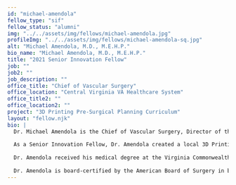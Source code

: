 ```yaml
---
id: "michael-amendola"
fellow_type: "sif"
fellow_status: "alumni"
img: "../../assets/img/fellows/michael-amendola.jpg"
profileImg: "../../assets/img/fellows/michael-amendola-sq.jpg"
alt: "Michael Amendola, M.D., M.E.H.P."
bio_name: "Michael Amendola, M.D., M.E.H.P."
title: "2021 Senior Innovation Fellow"
job: ""
job2: ""
job_description: ""
office_title: "Chief of Vascular Surgery"
office_location: "Central Virginia VA Healthcare System"
office_title2: ""
office_location2: ""
project: "3D Printing Pre-Surgical Planning Curriculum"
layout: "fellow.njk"
bio: |
  Dr. Michael Amendola is the Chief of Vascular Surgery, Director of the Non-Invasive Vascular Lab, and Program Director for the Chief Resident in Quality and Patient Safety at the Central Virginia VA Health Care System. He is a Professor of Surgery at Virginia Commonwealth University School of Medicine and Adjunct Faculty at Johns Hopkins School of Education. <br><br>
  
  As a Senior Innovation Fellow, Dr. Amendola created a local 3D Printing (3DP) for pre-surgical planning curriculum for surgeons and contributed to launching a national VHA training course to introduce healthcare teams to 3DP technology. He is the program director of the Office of Advanced Manufacturing's Central Virginia VA Health Care System-based 3DP Surgical Fellowship. His interests focus on mentoring novice surgical learners, hemodialysis access, 3D printing, and implications of surgical simulation in the current healthcare environment.<br><br>
  
  Dr. Amendola received his medical degree at the Virginia Commonwealth University School of Medicine (VCU-SOM) in Richmond, Virginia. He completed his general surgery internship and residency at Virginia Commonwealth University Health System (VCUHS) in 2007. He also completed a Vascular Surgery fellowship at VCUHS in 2009. He is a fellow of the American College of Surgeons and the Society of Vascular Surgery. In 2021, he was inducted into the American College of Surgeons Academy of Master Surgeon Educators.<br><br>
  
  Dr. Amendola is board-certified by the American Board of Surgery in both general and vascular surgery. He maintains privileges at Central Virginia VA Health Care System in Richmond, Virginia, and is Professor of Surgery at VCU-SOM. He completed his Master's Degree in Medical Education at Johns Hopkins School of Education in 2019.
---
```


